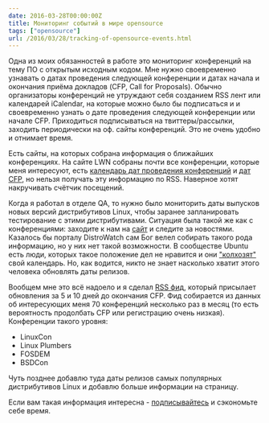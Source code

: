 ```yaml
---
date: 2016-03-28T00:00:00Z
title: Мониторинг событий в мире opensource
tags: ["opensource"]
url: /2016/03/28/tracking-of-opensource-events.html
---
```


Одна из моих обязанностей в работе это мониторинг конференций на тему ПО с
открытым исходным кодом.  Мне нужно своевременно узнавать о датах проведения
следующей конференции и датах начала и окончания приёма докладов (CFP, Call for
Proposals). Обычно организаторы конференций не утруждают себя созданием RSS лент
или календарей iCalendar, на которые можно было бы подписаться и и своевременно
узнать о дате проведения следующей конференции или начале CFP. Приходиться
подписываться на твиттеры/рассылки, заходить периодически на оф. сайты
конференций. Это не очень удобно и отнимает время.

Есть сайты, на которых собрана информация о ближайших конференциях.  На сайте
LWN собраны почти все конференции, которые меня интересуют, есть [календарь
дат проведения конференций](http://lwn.net/Calendar/) и [дат
CFP](http://lwn.net/Calendar/Monthly/cfp/), но нельзя получать эту информацию по
RSS. Наверное хотят накручивать счётчик посещений.

Когда я работал в отделе QA, то нужно было мониторить даты выпусков новых версий
дистрибутивов Linux, чтобы заранее запланировать тестирование с этими
дистрибутивами. Ситуация была такой же как с конференциями: заходите к нам на
[сайт](https://wiki.ubuntu.com/ReleaseSchedule) и следите за новостями. Казалось
бы порталу DistroWatch сам Бог велел собирать такого рода информацию, но у них
нет такой возможности. В сообществе Ubuntu есть люди, которых такое
положение дел не нравится и они
["колхозят"](http://blog.andrewsomething.com/2011/08/19/ubuntu-release-calendar/)
свой календарь. Но, как водится, никто не знает насколько хватит этого человека
обновлять даты релизов.

Вообщем мне это всё надоело и я сделал [RSS фид](https://bronevichok.ru/ose/),
который присылает обновления за 5 и 10 дней до окончания CFP. Фид собирается из
данных об интересующих меня 70 конференций несколько раз в месяц (то есть
вероятность продолбать CFP или регистрацию очень низкая). Конференции такого уровня:

* LinuxCon
* Linux Plumbers
* FOSDEM
* BSDCon

Чуть позднее добавлю туда даты релизов самых популярных дистрибутивов Linux
и добавлю больше информации на страницу.

Если вам такая информация интересна -
[подписывайтесь](https://bronevichok.ru/ose/conf-rss.xml) и сэкономьте себе
время.
